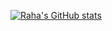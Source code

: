 [![Raha's GitHub stats](https://github-readme-stats.vercel.app/api?username=rahamotaqy&show_icons=true&hide=issues,contribs&title_color=fff&icon_color=79ff97&text_color=9f9f9f&bg_color=151515)](https://github.com/anuraghazra/github-readme-stats)
